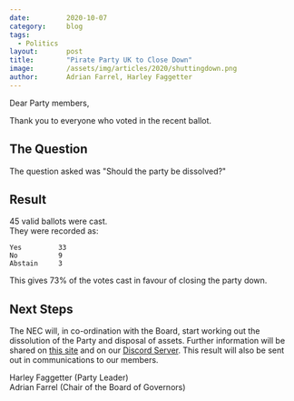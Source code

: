 ```yaml
---
date:         2020-10-07
category:     blog
tags:
  - Politics
layout:       post
title:        "Pirate Party UK to Close Down"
image:        /assets/img/articles/2020/shuttingdown.png
author:       Adrian Farrel, Harley Faggetter
---
```


Dear Party members,

Thank you to everyone who voted in the recent ballot.

## The Question ##

The question asked was "Should the party be dissolved?"

## Result ##

45 valid ballots were cast.  
They were recorded as:

    Yes         33  
    No          9  
    Abstain     3  

This gives 73% of the votes cast in favour of closing the party down.

## Next Steps ##

The NEC will, in co-ordination with the Board, start working out the dissolution of the Party and disposal of assets. Further information will be shared on [this site](https://pirateparty.org.uk) and on our [Discord Server](https://discord.pirateparty.org.uk). This result will also be sent out in communications to our members.


Harley Faggetter (Party Leader)  
Adrian Farrel (Chair of the Board of Governors)
